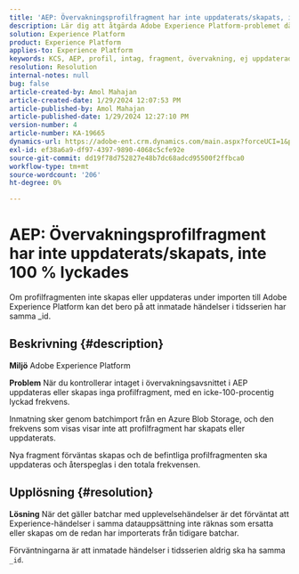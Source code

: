 ```yaml
---
title: 'AEP: Övervakningsprofilfragment har inte uppdaterats/skapats, inte 100 % lyckades'
description: Lär dig att åtgärda Adobe Experience Platform-problemet där profilfragment inte uppdateras/skapas under importen.
solution: Experience Platform
product: Experience Platform
applies-to: Experience Platform
keywords: KCS, AEP, profil, intag, fragment, övervakning, ej uppdaterad, inte skapad, framgångsgrad inte 100 %, Adobe Experience Platform
resolution: Resolution
internal-notes: null
bug: false
article-created-by: Amol Mahajan
article-created-date: 1/29/2024 12:07:53 PM
article-published-by: Amol Mahajan
article-published-date: 1/29/2024 12:27:10 PM
version-number: 4
article-number: KA-19665
dynamics-url: https://adobe-ent.crm.dynamics.com/main.aspx?forceUCI=1&pagetype=entityrecord&etn=knowledgearticle&id=61923f04-9fbe-ee11-9079-6045bd0061cb
exl-id: ef38a6a9-df97-4397-9890-4068c5cfe92e
source-git-commit: dd19f78d752827e48b7dc68adcd95500f2ffbca0
workflow-type: tm+mt
source-wordcount: '206'
ht-degree: 0%

---
```


# AEP: Övervakningsprofilfragment har inte uppdaterats/skapats, inte 100 % lyckades


Om profilfragmenten inte skapas eller uppdateras under importen till Adobe Experience Platform kan det bero på att inmatade händelser i tidsserien har samma _id.

## Beskrivning {#description}


<b>Miljö</b>
Adobe Experience Platform

<b>Problem</b>
När du kontrollerar intaget i övervakningsavsnittet i AEP uppdateras eller skapas inga profilfragment, med en icke-100-procentig lyckad frekvens.

Inmatning sker genom batchimport från en Azure Blob Storage, och den frekvens som visas visar inte att profilfragment har skapats eller uppdaterats.

Nya fragment förväntas skapas och de befintliga profilfragmenten ska uppdateras och återspeglas i den totala frekvensen.


## Upplösning {#resolution}


<b>Lösning</b>
När det gäller batchar med upplevelsehändelser är det förväntat att Experience-händelser i samma datauppsättning inte räknas som ersatta eller skapas om de redan har importerats från tidigare batchar.

Förväntningarna är att inmatade händelser i tidsserien aldrig ska ha samma `_id`.
